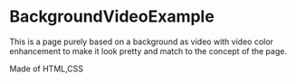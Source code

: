 # BackgroundVideoExample

This is a page purely based on a background as video with video color enhancement to make it look pretty
and match to the concept of the page.

Made of HTML,CSS
